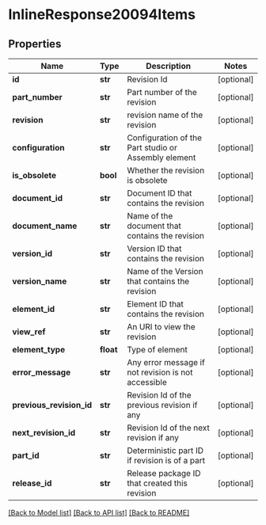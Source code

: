 # InlineResponse20094Items

## Properties
Name | Type | Description | Notes
------------ | ------------- | ------------- | -------------
**id** | **str** | Revision Id | [optional] 
**part_number** | **str** | Part number of the revision | [optional] 
**revision** | **str** | revision name of the revision | [optional] 
**configuration** | **str** | Configuration of the Part studio or Assembly element | [optional] 
**is_obsolete** | **bool** | Whether the revision is obsolete | [optional] 
**document_id** | **str** | Document ID that contains the revision | [optional] 
**document_name** | **str** | Name of the document that contains the revision | [optional] 
**version_id** | **str** | Version ID that contains the revision | [optional] 
**version_name** | **str** | Name of the Version that contains the revision | [optional] 
**element_id** | **str** | Element ID that contains the revision | [optional] 
**view_ref** | **str** | An URI to view the revision | [optional] 
**element_type** | **float** | Type of element | [optional] 
**error_message** | **str** | Any error message if not revision is not accessible | [optional] 
**previous_revision_id** | **str** | Revision Id of the previous revision if any | [optional] 
**next_revision_id** | **str** | Revision Id of the next revision if any | [optional] 
**part_id** | **str** | Deterministic part ID if revision is of a part | [optional] 
**release_id** | **str** | Release package ID that created this revision | [optional] 

[[Back to Model list]](../README.md#documentation-for-models) [[Back to API list]](../README.md#documentation-for-api-endpoints) [[Back to README]](../README.md)


